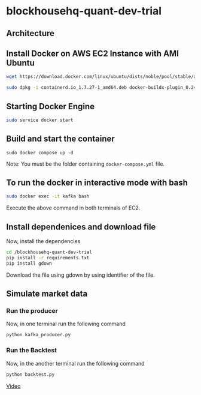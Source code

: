 # blockhousehq-quant-dev-trial


## Architecture


## Install Docker on AWS EC2 Instance with AMI Ubuntu

```bash
wget https://download.docker.com/linux/ubuntu/dists/noble/pool/stable/amd64/containerd.io_1.7.27-1_amd64.deb https://download.docker.com/linux/ubuntu/dists/noble/pool/stable/amd64/docker-ce-cli_28.2.2-1~ubuntu.24.04~noble_amd64.deb https://download.docker.com/linux/ubuntu/dists/noble/pool/stable/amd64/docker-ce_28.2.2-1~ubuntu.24.04~noble_amd64.deb https://download.docker.com/linux/ubuntu/dists/noble/pool/stable/amd64/docker-buildx-plugin_0.24.0-1~ubuntu.24.04~noble_amd64.deb https://download.docker.com/linux/ubuntu/dists/noble/pool/stable/amd64/docker-compose-plugin_2.36.2-1~ubuntu.24.04~noble_amd64.deb
```

```bash 
sudo dpkg -i containerd.io_1.7.27-1_amd64.deb docker-buildx-plugin_0.24.0-1~ubuntu.24.04~noble_amd64.deb docker-ce-cli_28.2.2-1~ubuntu.24.04~noble_amd64.deb docker-ce_28.2.2-1~ubuntu.24.04~noble_amd64.deb docker-compose-plugin_2.36.2-1~ubuntu.24.04~noble_amd64.deb
```

## Starting Docker Engine

```bash
sudo service docker start
```

## Build and start the container

```
sudo docker compose up -d
```

Note: You must be the folder containing `docker-compose.yml` file.

## To run the docker in interactive mode with bash

```bash
sudo docker exec -it kafka bash
```

Execute the above command in both terminals of EC2.

## Install dependenices and download file

Now, install the dependencies 

```bash
cd /blockhousehq-quant-dev-trial
pip install -r requirements.txt
pip install gdown
```

Download the file using gdown by using identifier of the file. 

## Simulate market data

### Run the producer

Now, in one terminal run the following command

```bash
python kafka_producer.py
```

### Run the Backtest

Now, in the another terminal run the following command

```bash
python backtest.py
```

[Video](https://drive.google.com/file/d/13-R8Tzho_QG2tyqF9m3I_YoT59t-WHmp/view?usp=sharing)